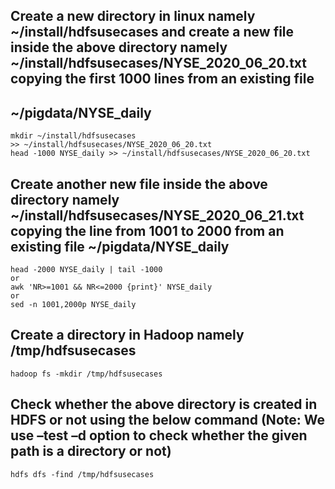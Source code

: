 ## Create a new directory in linux namely ~/install/hdfsusecases and create a new file inside the above directory namely ~/install/hdfsusecases/NYSE_2020_06_20.txt copying the first 1000 lines from an existing file
## ~/pigdata/NYSE_daily
```
mkdir ~/install/hdfsusecases
>> ~/install/hdfsusecases/NYSE_2020_06_20.txt
head -1000 NYSE_daily >> ~/install/hdfsusecases/NYSE_2020_06_20.txt
```
## Create another new file inside the above directory namely ~/install/hdfsusecases/NYSE_2020_06_21.txt copying the line from 1001 to 2000 from an existing file ~/pigdata/NYSE_daily
```
head -2000 NYSE_daily | tail -1000
or
awk 'NR>=1001 && NR<=2000 {print}' NYSE_daily
or
sed -n 1001,2000p NYSE_daily
```
## Create a directory in Hadoop namely /tmp/hdfsusecases
```
hadoop fs -mkdir /tmp/hdfsusecases
```
## Check whether the above directory is created in HDFS or not using the below command (Note: We use –test –d option to check whether the given path is a directory or not)
```
hdfs dfs -find /tmp/hdfsusecases
```



